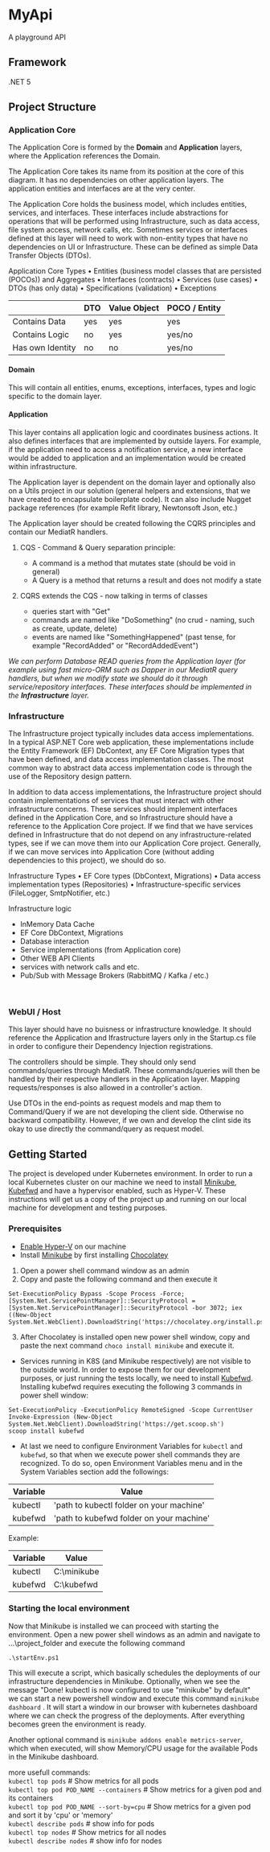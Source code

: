 # MyApi

A playground API

## Framework
 .NET 5
<br/>

## Project Structure

### Application Core

The Application Core is formed by the **Domain** and **Application** layers, where the Application references the Domain.

  The Application Core takes its name from its position at the core of this diagram. 
It has no dependencies on other application layers. The application entities and interfaces are at the very center.

  The Application Core holds the business model, which includes entities, services, and interfaces.
  These interfaces include abstractions for operations that will be performed using Infrastructure, such as data access, file system access, network calls, etc.
  Sometimes services or interfaces defined at this layer will need to work with non-entity types that have no dependencies on UI or Infrastructure.
  These can be defined as simple Data Transfer Objects (DTOs).


Application Core Types
• Entities (business model classes that are persisted (POCOs)) and Aggregates
• Interfaces (contracts)
• Services (use cases)
• DTOs (has only data)
• Specifications (validation)
• Exceptions

|                   |  DTO | Value Object  | POCO / Entity   |
| -------------     | ---- | ------------- | ----            |
| Contains Data     | yes  |  yes          | yes             |
| Contains Logic    | no   | yes           | yes/no          |
| Has own Identity  | no   |  no           | yes/no          |

#### Domain
This will contain all entities, enums, exceptions, interfaces, types and logic specific to the domain layer.
#### Application
This layer contains all application logic and coordinates business actions. It also defines interfaces that are implemented by outside layers.
For example, if the application need to access a notification service, a new interface would be added to application and an implementation would be created within infrastructure.

 The Application layer is dependent on the domain layer and optionally also on a Utils project in our solution (general helpers and extensions, that we have created to encapsulate boilerplate code).
It can also include Nugget package references (for example Refit library, Newtonsoft Json, etc.)

The Application layer should be created following the CQRS principles and contain our MediatR handlers.

1. CQS - Command & Query separation principle:
	- A command is a method that mutates state (should be void in general)	
	- A Query   is a method that returns a result and does not modify a state

2. CQRS extends the CQS - now talking in terms of classes
    - queries start with "Get"
    - commands are named like "DoSomething" (no crud - naming, such as create, update, delete)
    - events are named like "SomethingHappened" (past tense, for example "RecordAdded" or "RecordAddedEvent")

*We can perform Database READ queries from the Application layer (for example using fast micro-ORM such as Dapper in our MediatR query handlers, but when we modify state
we should do it through service/repository interfaces. These interfaces should be implemented in the **Infrastructure** layer.*
<br/>

### Infrastructure

  The Infrastructure project typically includes data access implementations. In a typical ASP.NET Core web application, these implementations include the Entity Framework (EF) DbContext, 
  any EF Core Migration types that have been defined, and data access implementation classes. The most common way to abstract data access implementation code is through
the use of the Repository design pattern.

  In addition to data access implementations, the Infrastructure project should contain implementations of services that must interact with other infrastructure concerns. 
  These services should implement interfaces defined in the Application Core, and so Infrastructure should have a reference to the Application Core project. 
  If we find that we have services defined in Infrastructure that do not depend on any infrastructure-related types, see if we can move them into our Application Core project. 
  Generally, if we can move services into Application Core (without adding dependencies to this project), we should do so.

Infrastructure Types
• EF Core types (DbContext, Migrations)
• Data access implementation types (Repositories)
• Infrastructure-specific services (FileLogger, SmtpNotifier, etc.)


Infrastructure logic
- InMemory Data Cache
- EF Core DbContext, Migrations
-  Database interaction
- Service implementations (from Application core)
- Other WEB API Clients
- services with network calls and etc.
- Pub/Sub with Message Brokers (RabbitMQ / Kafka / etc.)
<br/>

### WebUI / Host

  This layer should have no buisness or infrastructure knowledge. It should reference the Application and Ifrastructure layers only in the Startup.cs file
  in order to configure their Dependency Injection registrations.

  The controllers should be simple. They should only send commands/queries through MediatR. These commands/queries will then be handled by their respective handlers in the Application layer.
  Mapping requests/responses is also allowed in a controller's action.

  Use DTOs in the end-points as request models and map them to Command/Query if we are not developing the client side. Otherwise no backward compatibility. 
  However, if we own and develop the clint side its okay to use directly the command/query as request model.

## Getting Started
The project is developed under Kubernetes environment. In order to run a local Kubernetes cluster on our machine we need to install [Minikube](https://minikube.sigs.k8s.io/docs/start/), [Kubefwd](https://kubefwd.com/) and have a hypervisor enabled, such as Hyper-V.
These instructions will get us a copy of the project up and running on our local machine for development and testing purposes.

### Prerequisites
+ [Enable Hyper-V](https://docs.microsoft.com/en-us/virtualization/hyper-v-on-windows/quick-start/enable-hyper-v) on our machine
+ Install [Minikube](https://minikube.sigs.k8s.io/docs/start/) by first installing  [Chocolatey](https://chocolatey.org/)
 1. Open a power shell command window as an admin
 2. Copy and paste the following command and then execute it
```
Set-ExecutionPolicy Bypass -Scope Process -Force; [System.Net.ServicePointManager]::SecurityProtocol = [System.Net.ServicePointManager]::SecurityProtocol -bor 3072; iex ((New-Object System.Net.WebClient).DownloadString('https://chocolatey.org/install.ps1'))
```
 3. After Chocolatey is installed open new power shell window, copy and paste the next command ```choco install minikube``` and execute it.

+ Services running in K8S (and Minikube respectively) are not visible to the outside world. In order to expose them for our development purposes, or just running the tests locally,
we need to install [Kubefwd](https://kubefwd.com/).
Installing kubefwd requires executing the following 3 commands in power shell window:
```
Set-ExecutionPolicy -ExecutionPolicy RemoteSigned -Scope CurrentUser
Invoke-Expression (New-Object System.Net.WebClient).DownloadString('https://get.scoop.sh')
scoop install kubefwd
```

+ At last we need to configure Environment Variables for ```kubectl``` and ```kubefwd```, so that when we execute power shell commands they are recognized.
To do so,  open Environment Variables menu and in the System Variables section add the followings:

Variable  | Value
------------- | -------------
kubectl  | 'path to kubectl folder on your machine'
kubefwd  | 'path to kubefwd folder on your machine'

Example:

Variable  | Value
------------- | -------------
kubectl  | C:\minikube
kubefwd  | C:\kubefwd

### Starting the local environment
Now that Minikube is installed we can proceed with starting the environment.
Open a new power shell windows as an admin and navigate to
...\project_folder and execute the following command
```
.\startEnv.ps1
```
This will execute a script, which basically schedules the deployments of our infrastructure dependencies in Minikube.
Optionally, when we see the message "Done! kubectl is now configured to use "minikube" by default" we can start a new powershell window and execute this command  ```minikube dashboard``` . 
It will start a window in our browser with kubernetes dashboard where we can check the progress of the deployments.
After everything becomes green the environment is ready.

Another optional command is ```minikube addons enable metrics-server```, which when executed, will show Memory/CPU usage for the available Pods in the Minikube dashboard.

more usefull commands:  
```kubectl top pods```                                    # Show metrics for all pods  
```kubectl top pod POD_NAME --containers```               # Show metrics for a given pod and its containers  
```kubectl top pod POD_NAME --sort-by=cpu```              # Show metrics for a given pod and sort it by 'cpu' or 'memory'  
```kubectl describe pods```                               # show info for pods  
```kubectl top nodes```                                   # Show metrics for all nodes  
```kubectl describe nodes```                              # show info for nodes  
